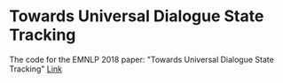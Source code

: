 # Towards Universal Dialogue State Tracking
The code for the EMNLP 2018 paper: "Towards Universal Dialogue State Tracking" [Link](https://arxiv.org/abs/1810.09587)
